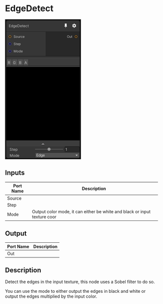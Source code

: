 # EdgeDetect
![Mixture.EdgeDetect](../../images/Mixture.EdgeDetect.png)
## Inputs
Port Name | Description
--- | ---
Source | 
Step | 
Mode | Output color mode, it can either be white and black or input texture coor

## Output
Port Name | Description
--- | ---
Out | 

## Description
Detect the edges in the input texture, this node uses a Sobel filter to do so.

You can use the mode to either output the edges in black and white or output the edges multiplied by the input color.

